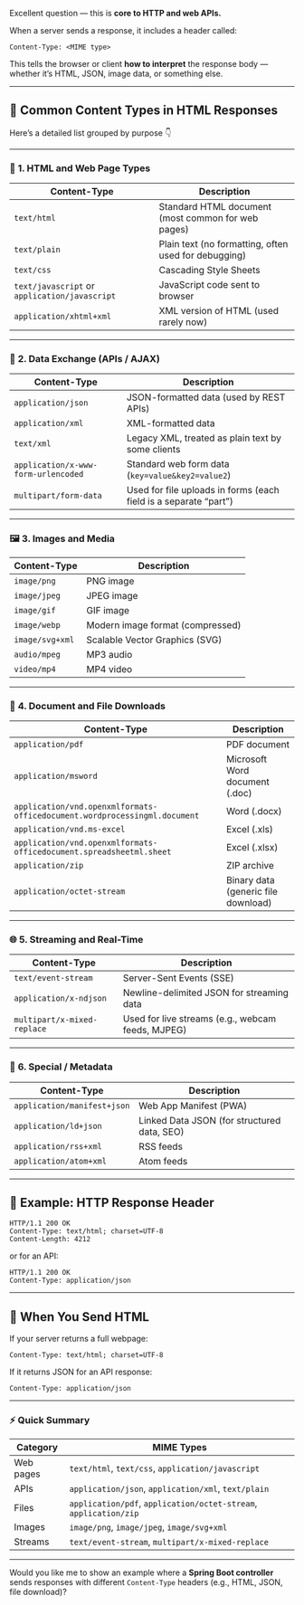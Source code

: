 Excellent question — this is **core to HTTP and web APIs.**

When a server sends a response, it includes a header called:

```
Content-Type: <MIME type>
```

This tells the browser or client **how to interpret** the response body — whether it’s HTML, JSON, image data, or something else.

---

## 🧩 **Common Content Types in HTML Responses**

Here’s a detailed list grouped by purpose 👇

---

### 🧱 **1. HTML and Web Page Types**

| Content-Type                                  | Description                                          |
| --------------------------------------------- | ---------------------------------------------------- |
| `text/html`                                   | Standard HTML document (most common for web pages)   |
| `text/plain`                                  | Plain text (no formatting, often used for debugging) |
| `text/css`                                    | Cascading Style Sheets                               |
| `text/javascript` or `application/javascript` | JavaScript code sent to browser                      |
| `application/xhtml+xml`                       | XML version of HTML (used rarely now)                |

---

### 🧰 **2. Data Exchange (APIs / AJAX)**

| Content-Type                        | Description                                                      |
| ----------------------------------- | ---------------------------------------------------------------- |
| `application/json`                  | JSON-formatted data (used by REST APIs)                          |
| `application/xml`                   | XML-formatted data                                               |
| `text/xml`                          | Legacy XML, treated as plain text by some clients                |
| `application/x-www-form-urlencoded` | Standard web form data (`key=value&key2=value2`)                 |
| `multipart/form-data`               | Used for file uploads in forms (each field is a separate “part”) |

---

### 🖼️ **3. Images and Media**

| Content-Type    | Description                      |
| --------------- | -------------------------------- |
| `image/png`     | PNG image                        |
| `image/jpeg`    | JPEG image                       |
| `image/gif`     | GIF image                        |
| `image/webp`    | Modern image format (compressed) |
| `image/svg+xml` | Scalable Vector Graphics (SVG)   |
| `audio/mpeg`    | MP3 audio                        |
| `video/mp4`     | MP4 video                        |

---

### 📄 **4. Document and File Downloads**

| Content-Type                                                              | Description                         |
| ------------------------------------------------------------------------- | ----------------------------------- |
| `application/pdf`                                                         | PDF document                        |
| `application/msword`                                                      | Microsoft Word document (.doc)      |
| `application/vnd.openxmlformats-officedocument.wordprocessingml.document` | Word (.docx)                        |
| `application/vnd.ms-excel`                                                | Excel (.xls)                        |
| `application/vnd.openxmlformats-officedocument.spreadsheetml.sheet`       | Excel (.xlsx)                       |
| `application/zip`                                                         | ZIP archive                         |
| `application/octet-stream`                                                | Binary data (generic file download) |

---

### 🌐 **5. Streaming and Real-Time**

| Content-Type                | Description                                       |
| --------------------------- | ------------------------------------------------- |
| `text/event-stream`         | Server-Sent Events (SSE)                          |
| `application/x-ndjson`      | Newline-delimited JSON for streaming data         |
| `multipart/x-mixed-replace` | Used for live streams (e.g., webcam feeds, MJPEG) |

---

### 🧠 **6. Special / Metadata**

| Content-Type                | Description                                 |
| --------------------------- | ------------------------------------------- |
| `application/manifest+json` | Web App Manifest (PWA)                      |
| `application/ld+json`       | Linked Data JSON (for structured data, SEO) |
| `application/rss+xml`       | RSS feeds                                   |
| `application/atom+xml`      | Atom feeds                                  |

---

## 🧾 **Example: HTTP Response Header**

```http
HTTP/1.1 200 OK
Content-Type: text/html; charset=UTF-8
Content-Length: 4212
```

or for an API:

```http
HTTP/1.1 200 OK
Content-Type: application/json
```

---

## 🧩 **When You Send HTML**

If your server returns a full webpage:

```http
Content-Type: text/html; charset=UTF-8
```

If it returns JSON for an API response:

```http
Content-Type: application/json
```

---

### ⚡ **Quick Summary**

| Category  | MIME Types                                                       |
| --------- | ---------------------------------------------------------------- |
| Web pages | `text/html`, `text/css`, `application/javascript`                |
| APIs      | `application/json`, `application/xml`, `text/plain`              |
| Files     | `application/pdf`, `application/octet-stream`, `application/zip` |
| Images    | `image/png`, `image/jpeg`, `image/svg+xml`                       |
| Streams   | `text/event-stream`, `multipart/x-mixed-replace`                 |

---

Would you like me to show an example where a **Spring Boot controller** sends responses with different `Content-Type` headers (e.g., HTML, JSON, file download)?
